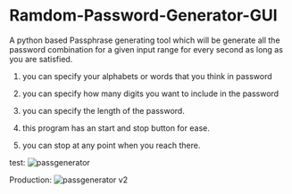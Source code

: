 # Ramdom-Password-Generator-GUI
A python based Passphrase generating tool which will be generate all the password combination for a given input range for every second as long as you are satisfied. 

1. you can specify your alphabets or words that you think in password
2. you can specify how many digits you want to include in the password
3. you can specify the length of the password.

4. this program has an start and stop button for ease.
5. you can stop at any point when you reach there.

test:
![passgenerator](https://github.com/MohitMohanty/Ramdom-Password-Generator-GUI/assets/34829264/5734efc7-6368-47a4-bb75-e6f10bc28a46)

Production:
![passgenerator v2](https://github.com/MohitMohanty/Ramdom-Password-Generator-GUI/assets/34829264/f80a018f-e828-4195-9180-c83fad26c19c)


